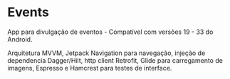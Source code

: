 # Events
App para divulgação de eventos - Compatível com versões 19 - 33 do Android.

Arquitetura MVVM, Jetpack Navigation para navegação, injeção de dependencia Dagger/Hilt, http client Retrofit, Glide para carregamento de imagens, Espresso e Hamcrest para testes de interface.
